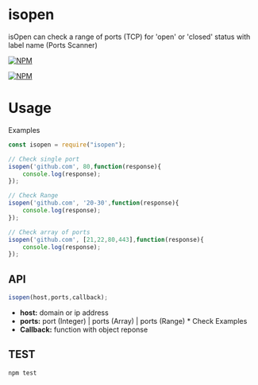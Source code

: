 # isopen
isOpen can check a range of ports (TCP) for 'open' or 'closed' status with label name (Ports Scanner)

[![NPM](https://nodei.co/npm/isopen.png?downloads=true&downloadRank=true&stars=true)](https://nodei.co/npm/isopen/)

[![NPM](https://nodei.co/npm/isopen.png?downloads=true&downloadRank=true&stars=true)](https://nodei.co/npm/isopen/)


# Usage
Examples

````javascript
const isopen = require("isopen");

// Check single port
isopen('github.com', 80,function(response){
    console.log(response);
});

// Check Range 
isopen('github.com', '20-30',function(response){
    console.log(response);
});

// Check array of ports 
isopen('github.com', [21,22,80,443],function(response){
    console.log(response);
});
````

## API
````javascript
isopen(host,ports,callback);
````
* **host:** domain or ip address
* **ports:** port (Integer) | ports (Array) | ports (Range) * Check Examples
* **Callback:** function with object reponse

## TEST
````bash
npm test
````
